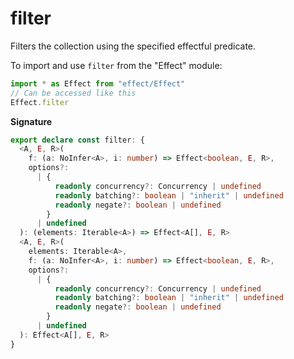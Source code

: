 # filter

Filters the collection using the specified effectful predicate.

To import and use `filter` from the "Effect" module:

```ts
import * as Effect from "effect/Effect"
// Can be accessed like this
Effect.filter
```

**Signature**

```ts
export declare const filter: {
  <A, E, R>(
    f: (a: NoInfer<A>, i: number) => Effect<boolean, E, R>,
    options?:
      | {
          readonly concurrency?: Concurrency | undefined
          readonly batching?: boolean | "inherit" | undefined
          readonly negate?: boolean | undefined
        }
      | undefined
  ): (elements: Iterable<A>) => Effect<A[], E, R>
  <A, E, R>(
    elements: Iterable<A>,
    f: (a: NoInfer<A>, i: number) => Effect<boolean, E, R>,
    options?:
      | {
          readonly concurrency?: Concurrency | undefined
          readonly batching?: boolean | "inherit" | undefined
          readonly negate?: boolean | undefined
        }
      | undefined
  ): Effect<A[], E, R>
}
```
